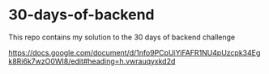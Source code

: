# 30-days-of-backend

This repo contains my solution to the 30 days of backend challenge 

https://docs.google.com/document/d/1nfo9PCpUiYiFAFR1NU4pUzcpk34Egk8Ri6k7wzO0WI8/edit#heading=h.vwrauqyxkd2d
